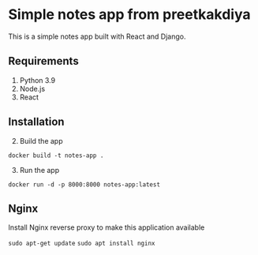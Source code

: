 # Simple notes app from preetkakdiya
This is a simple notes app built with React and Django.

## Requirements
1. Python 3.9
2. Node.js
3. React

## Installation

2. Build the app
```
docker build -t notes-app .
```

3. Run the app
```
docker run -d -p 8000:8000 notes-app:latest
```

## Nginx

Install Nginx reverse proxy to make this application available

`sudo apt-get update`
`sudo apt install nginx`
